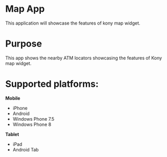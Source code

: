 Map App
========
This application will showcase the features of kony map widget.

# Purpose
This app shows the nearby ATM locators showcasing the features of Kony map widget.


# Supported platforms:
**Mobile**
 * iPhone
 * Android
 * Windows Phone 7.5
 * Windows Phone 8

**Tablet** 
 * iPad
 * Android Tab
